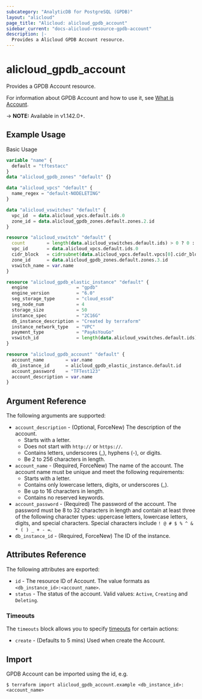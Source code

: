 ```yaml
---
subcategory: "AnalyticDB for PostgreSQL (GPDB)"
layout: "alicloud"
page_title: "Alicloud: alicloud_gpdb_account"
sidebar_current: "docs-alicloud-resource-gpdb-account"
description: |-
  Provides a Alicloud GPDB Account resource.
---
```


# alicloud\_gpdb\_account

Provides a GPDB Account resource.

For information about GPDB Account and how to use it, see [What is Account](https://www.alibabacloud.com/help/doc-detail/86924.htm).

-> **NOTE:** Available in v1.142.0+.

## Example Usage

Basic Usage

```terraform
variable "name" {
  default = "tftestacc"
}
data "alicloud_gpdb_zones" "default" {}

data "alicloud_vpcs" "default" {
  name_regex = "default-NODELETING"
}

data "alicloud_vswitches" "default" {
  vpc_id  = data.alicloud_vpcs.default.ids.0
  zone_id = data.alicloud_gpdb_zones.default.zones.2.id
}

resource "alicloud_vswitch" "default" {
  count        = length(data.alicloud_vswitches.default.ids) > 0 ? 0 : 1
  vpc_id       = data.alicloud_vpcs.default.ids.0
  cidr_block   = cidrsubnet(data.alicloud_vpcs.default.vpcs[0].cidr_block, 8, 8)
  zone_id      = data.alicloud_gpdb_zones.default.zones.3.id
  vswitch_name = var.name
}

resource "alicloud_gpdb_elastic_instance" "default" {
  engine                  = "gpdb"
  engine_version          = "6.0"
  seg_storage_type        = "cloud_essd"
  seg_node_num            = 4
  storage_size            = 50
  instance_spec           = "2C16G"
  db_instance_description = "Created by terraform"
  instance_network_type   = "VPC"
  payment_type            = "PayAsYouGo"
  vswitch_id              = length(data.alicloud_vswitches.default.ids) > 0 ? data.alicloud_vswitches.default.ids[0] : concat(alicloud_vswitch.default.*.id, [""])[0]
}

resource "alicloud_gpdb_account" "default" {
  account_name        = var.name
  db_instance_id      = alicloud_gpdb_elastic_instance.default.id
  account_password    = "TFTest123"
  account_description = var.name
}

```

## Argument Reference

The following arguments are supported:

* `account_description` - (Optional, ForceNew) The description of the account.
  * Starts with a letter.
  * Does not start with `http://` or `https://`.
  * Contains letters, underscores (_), hyphens (-), or digits.
  * Be 2 to 256 characters in length.
* `account_name` - (Required, ForceNew) The name of the account. The account name must be unique and meet the following requirements:
  * Starts with a letter.
  * Contains only lowercase letters, digits, or underscores (_).
  * Be up to 16 characters in length.
  * Contains no reserved keywords.
* `account_password` - (Required) The password of the account. The password must be 8 to 32 characters in length and contain at least three of the following character types: uppercase letters, lowercase letters, digits, and special characters. Special characters include `! @ # $ % ^ & * ( ) _ + - =`.
* `db_instance_id` - (Required, ForceNew) The ID of the instance.

## Attributes Reference

The following attributes are exported:

* `id` - The resource ID of Account. The value formats as `<db_instance_id>:<account_name>`.
* `status` - The status of the account. Valid values: `Active`, `Creating` and `Deleting`.

### Timeouts

The `timeouts` block allows you to specify [timeouts](https://www.terraform.io/docs/configuration-0-11/resources.html#timeouts) for certain actions:

* `create` - (Defaults to 5 mins) Used when create the Account.

## Import

GPDB Account can be imported using the id, e.g.

```shell
$ terraform import alicloud_gpdb_account.example <db_instance_id>:<account_name>
```
